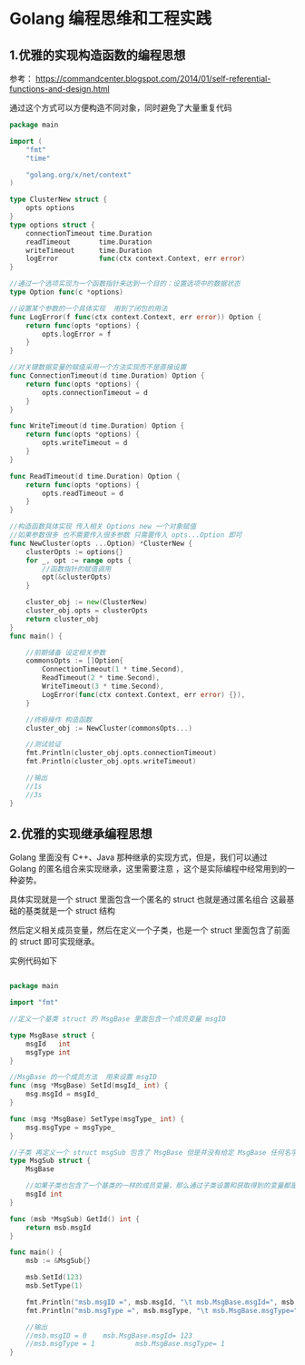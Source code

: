 # Golang  编程思维和工程实践


## 1.优雅的实现构造函数的编程思想

参考：
https://commandcenter.blogspot.com/2014/01/self-referential-functions-and-design.html

通过这个方式可以方便构造不同对象，同时避免了大量重复代码

```go
package main

import (
	"fmt"
	"time"

	"golang.org/x/net/context"
)

type ClusterNew struct {
	opts options
}
type options struct {
	connectionTimeout time.Duration
	readTimeout       time.Duration
	writeTimeout      time.Duration
	logError          func(ctx context.Context, err error)
}

//通过一个选项实现为一个函数指针来达到一个目的：设置选项中的数据状态
type Option func(c *options)

//设置某个参数的一个具体实现  用到了闭包的用法
func LogError(f func(ctx context.Context, err error)) Option {
	return func(opts *options) {
		opts.logError = f
	}
}

//对关键数据变量的赋值采用一个方法实现而不是直接设置
func ConnectionTimeout(d time.Duration) Option {
	return func(opts *options) {
		opts.connectionTimeout = d
	}
}

func WriteTimeout(d time.Duration) Option {
	return func(opts *options) {
		opts.writeTimeout = d
	}
}

func ReadTimeout(d time.Duration) Option {
	return func(opts *options) {
		opts.readTimeout = d
	}
}

//构造函数具体实现 传入相关 Options new 一个对象赋值
//如果参数很多 也不需要传入很多参数 只需要传入 opts...Option 即可
func NewCluster(opts ...Option) *ClusterNew {
	clusterOpts := options{}
	for _, opt := range opts {
		//函数指针的赋值调用
		opt(&clusterOpts)
	}

	cluster_obj := new(ClusterNew)
	cluster_obj.opts = clusterOpts
	return cluster_obj
}
func main() {

	//前期储备 设定相关参数
	commonsOpts := []Option{
		ConnectionTimeout(1 * time.Second),
		ReadTimeout(2 * time.Second),
		WriteTimeout(3 * time.Second),
		LogError(func(ctx context.Context, err error) {}),
	}

	//终极操作 构造函数
	cluster_obj := NewCluster(commonsOpts...)

	//测试验证
	fmt.Println(cluster_obj.opts.connectionTimeout)
	fmt.Println(cluster_obj.opts.writeTimeout)

	//输出
	//1s
	//3s
}


```



## 2.优雅的实现继承编程思想

Golang 里面没有 C++、Java 那种继承的实现方式，但是，我们可以通过 Golang 的匿名组合来实现继承，这里需要注意
，这个是实际编程中经常用到的一种姿势。

具体实现就是一个 struct 里面包含一个匿名的 struct 也就是通过匿名组合 这最基础的基类就是一个 struct 结构

然后定义相关成员变量，然后在定义一个子类，也是一个 struct 里面包含了前面的 struct 即可实现继承。

实例代码如下
```go

package main

import "fmt"

//定义一个基类 struct 的 MsgBase 里面包含一个成员变量 msgID

type MsgBase struct {
	msgId   int
	msgType int
}

//MsgBase 的一个成员方法  用来设置 msgID
func (msg *MsgBase) SetId(msgId_ int) {
	msg.msgId = msgId_
}

func (msg *MsgBase) SetType(msgType_ int) {
	msg.msgType = msgType_
}

//子类 再定义一个 struct msgSub 包含了 MsgBase 但是并没有给定 MsgBase 任何名字 因此是匿名组合
type MsgSub struct {
	MsgBase

	//如果子类也包含了一个基类的一样的成员变量，那么通过子类设置和获取得到的变量都是基类的成员
	msgId int
}

func (msb *MsgSub) GetId() int {
	return msb.msgId
}

func main() {
	msb := &MsgSub{}

	msb.SetId(123)
	msb.SetType(1)

	fmt.Println("msb.msgID =", msb.msgId, "\t msb.MsgBase.msgId=", msb.MsgBase.msgId)
	fmt.Println("msb.msgType =", msb.msgType, "\t msb.MsgBase.msgType=", msb.MsgBase.msgType)

	//输出
	//msb.msgID = 0    msb.MsgBase.msgId= 123
	//msb.msgType = 1          msb.MsgBase.msgType= 1
}
```
